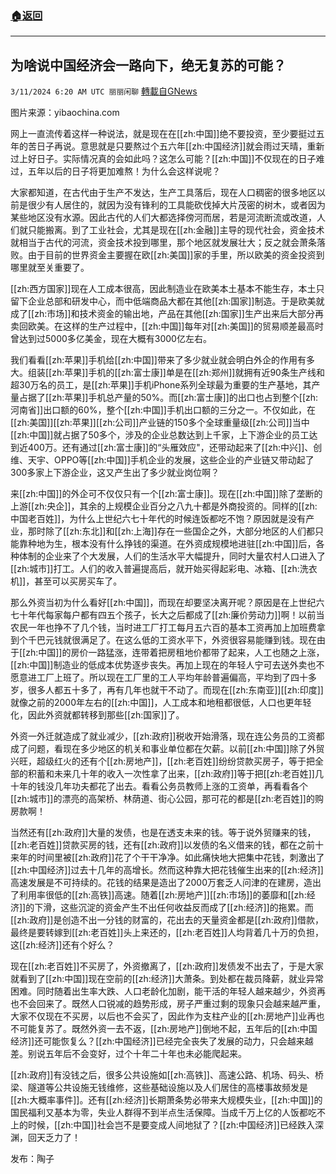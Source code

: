 ###  [:house:返回](README.md)
---


## 为啥说中国经济会一路向下，绝无复苏的可能？
`3/11/2024 6:20 AM UTC 丽丽闲聊` [轉載自GNews](https://gnews.org/articles/2383341)

图片来源：yibaochina.com

网上一直流传着这样一种说法，就是现在在[[zh:中国]]绝不要投资，至少要挺过五年的苦日子再说。意思就是只要熬过个五六年[[zh:中国经济]]就会雨过天晴，重新过上好日子。实际情况真的会如此吗？这怎么可能？[[zh:中国]]不仅现在的日子难过，五年以后的日子将更加难熬！为什么会这样说呢？

大家都知道，在古代由于生产不发达，生产工具落后，现在人口稠密的很多地区以前是很少有人居住的，就因为没有锋利的工具能砍伐掉大片茂密的树木，或者因为某些地区没有水源。因此古代的人们大都选择傍河而居，若是河流断流或改道，人们就只能搬离。到了工业社会，尤其是现在[[zh:金融]]主导的现代社会，资金技术就相当于古代的河流，资金技术投到哪里，那个地区就发展壮大；反之就会萧条落败。由于目前的世界资金主要握在欧[[zh:美国]]家的手里，所以欧美的资金投资到哪里就至关重要了。

[[zh:西方国家]]现在人工成本很高，因此制造业在欧美本土基本不能生存，本土只留下企业总部和研发中心，而中低端商品大都在其他[[zh:国家]]制造。于是欧美就成了[[zh:市场]]和技术资金的输出地，产品在其他[[zh:国家]]生产出来后大部分再卖回欧美。在这样的生产过程中，[[zh:中国]]每年对[[zh:美国]]的贸易顺差最高时曾达到过5000多亿美金，现在大概有3000亿左右。

我们看看[[zh:苹果]]手机给[[zh:中国]]带来了多少就业就会明白外企的作用有多大。组装[[zh:苹果]]手机的[[zh:富士康]]单是在[[zh:郑州]]就拥有近90条生产线和超30万名的员工，是[[zh:苹果]]手机iPhone系列全球最为重要的生产基地，其产量占据了[[zh:苹果]]手机总产量的50%。而[[zh:富士康]]的出口也占到整个[[zh:河南省]]出口额的60%，整个[[zh:中国]]手机出口额的三分之一。不仅如此，在[[zh:美国]][[zh:苹果]][[zh:公司]]产业链的150多个全球重量级[[zh:公司]]当中[[zh:中国]]就占据了50多个，涉及的企业总数达到上千家，上下游企业的员工达到近400万。还有通过[[zh:富士康]]的“头雁效应"，还带动起来了[[zh:中兴]]、创维、天宇、OPPO等[[zh:中国]]手机企业的发展，这些企业的产业链又带动起了300多家上下游企业，这又产生出了多少就业岗位啊？

来[[zh:中国]]的外企可不仅仅只有一个[[zh:富士康]]。现在[[zh:中国]]除了垄断的上游[[zh:央企]]，其余的上规模企业百分之八九十都是外商投资的。同样的[[zh:中国老百姓]]，为什么上世纪六七十年代的时候连饭都吃不饱？原因就是没有产业，那时除了[[zh:东北]]和[[zh:上海]]存在一些国企之外，大部分地区的人们都只能靠种地为生，根本没有什么挣钱的渠道。在外资成规模地进驻[[zh:中国]]后，各种体制的企业来了个大发展，人们的生活水平大幅提升，同时大量农村人口进入了[[zh:城市]]打工。人们的收入普遍提高后，就开始买得起彩电、冰箱、[[zh:洗衣机]]，甚至可以买房买车了。

那么外资当初为什么看好[[zh:中国]]，而现在却要坚决离开呢？原因是在上世纪六七十年代每家每户都有四五个孩子，长大之后都成了[[zh:廉价劳动力]]啊！以前当农民一年也挣不了几个钱，当时进工厂打工每月五六百的基本工资再加上加班费拿到个千巴元钱就很满足了。在这么低的工资水平下，外资很容易能赚到钱。现在由于[[zh:中国]]的房价一路猛涨，连带着把房租地价都带了起来，人工也随之上涨，[[zh:中国]]制造业的低成本优势逐步丧失。再加上现在的年轻人宁可去送外卖也不愿意进工厂上班了。所以现在工厂里的工人平均年龄普遍偏高，平均到了四十多岁，很多人都五十多了，再有几年也就干不动了。而现在[[zh:东南亚]][[zh:印度]]就像之前的2000年左右的[[zh:中国]]，人工成本和地租都很低，人口也更年轻化，因此外资就都转移到那些[[zh:国家]]了。

外资一外迁就造成了就业减少，[[zh:政府]]税收开始滑落，现在连公务员的工资都成了问题，看现在多少地区的机关和事业单位都在欠薪。以前[[zh:中国]]除了外贸兴旺，超级红火的还有个[[zh:房地产]]，[[zh:老百姓]]纷纷贷款买房子，等于把全部的积蓄和未来几十年的收入一次性拿了出来，[[zh:政府]]等于把[[zh:老百姓]]几十年的钱没几年功夫都花了出去。看看公务员教师上涨的工资单，再看看各个[[zh:城市]]的漂亮的高架桥、林荫道、街心公园，那可花的都是[[zh:老百姓]]的购房款啊！

当然还有[[zh:政府]]大量的发债，也是在透支未来的钱。等于说外贸赚来的钱，[[zh:老百姓]]贷款买房的钱，还有[[zh:政府]]以发债的名义借来的钱，都在之前十来年的时间里被[[zh:政府]]花了个干干净净。如此痛快地大把集中花钱，刺激出了[[zh:中国经济]]过去十几年的高增长。然而这种靠大把花钱催生出来的[[zh:经济]]高速发展是不可持续的。花钱的结果是造出了2000万套乏人问津的在建房，造出了利用率很低的[[zh:高铁]]高速。随着[[zh:房地产]][[zh:市场]]的萎靡和[[zh:经济]]的下滑，这些沉淀的资金产生不出任何收益反而成了[[zh:经济]]的拖累。而[[zh:政府]]是创造不出一分钱的财富的，花出去的天量资金都是[[zh:政府]]借款，最终是要转嫁到[[zh:老百姓]]头上来还的，[[zh:老百姓]]人均背着几十万的负担，这[[zh:经济]]还有个好么？

现在[[zh:老百姓]]不买房了，外资撤离了，[[zh:政府]]发债发不出去了，于是大家就看到了[[zh:中国]]现在空前的[[zh:经济]]大萧条。到处都在裁员降薪，就业异常困难。同时随着出生率大跌、人口老龄化加剧，能干活的年轻人越来越少，外资再也不会回来了。既然人口锐减的趋势形成，房子严重过剩的现象只会越来越严重，大家不仅现在不买房，以后也不会买了，因此作为支柱产业的[[zh:房地产]]业再也不可能复苏了。既然外资一去不返，[[zh:房地产]]倒地不起，五年后的[[zh:中国经济]]还可能恢复么？[[zh:中国经济]]已经完全丧失了发展的动力，只会越来越差。别说五年后不会变好，过个十年二十年也未必能爬起来。

[[zh:政府]]有没钱之后，很多公共设施如[[zh:高铁]]、高速公路、机场、码头、桥梁、隧道等公共设施无钱维修，这些基础设施以及人们居住的高楼事故频发是[[zh:大概率事件]]。还有[[zh:经济]]长期萧条势必带来大规模失业，[[zh:中国]]的国民福利又基本为零，失业人群得不到半点生活保障。当成千万上亿的人饭都吃不上的时候，[[zh:中国]]社会岂不是要变成人间地狱了？[[zh:中国经济]]已经跌入深渊，回天乏力了！

发布：陶子
